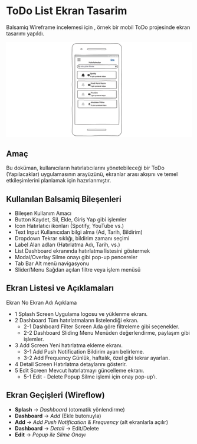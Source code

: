 # ToDo List Ekran Tasarim
Balsamiq Wireframe incelemesi için , örnek bir mobil ToDo projesinde ekran tasarımı yapıldı.

<img src="./Images/ToDoList_DashboardScreen.png"  width="640">

## Amaç
Bu doküman, kullanıcıların hatırlatıcılarını yönetebileceği bir ToDo (Yapılacaklar) uygulamasının arayüzünü, ekranlar arası akışını ve temel etkileşimlerini planlamak için hazırlanmıştır.

## Kullanılan Balsamiq Bileşenleri
- Bileşen	Kullanım Amacı
- Button	Kaydet, Sil, Ekle, Giriş Yap gibi işlemler
- Icon	Hatırlatıcı ikonları (Spotify, YouTube vs.)
- Text Input	Kullanıcıdan bilgi alma (Ad, Tarih, Bildirim)
- Dropdown	Tekrar sıklığı, bildirim zamanı seçimi
- Label	Alan adları (Hatırlatma Adı, Tarih, vs.)
- List	Dashboard ekranında hatırlatma listesini göstermek
- Modal/Overlay	Silme onayı gibi pop-up pencereler
- Tab Bar	Alt menü navigasyonu
- Slider/Menu	Sağdan açılan filtre veya işlem menüsü


## Ekran Listesi ve Açıklamaları
Ekran No	Ekran Adı	Açıklama
- 1 Splash Screen	Uygulama logosu ve yüklenme ekranı.
- 2	Dashboard	Tüm hatırlatmaların listelendiği ekran.
  * 2-1	Dashboard Filter Screen	Ada göre filtreleme gibi seçenekler.
  * 2-2	Dashboard Sliding Menu	Menüden değerlendirme, paylaşım gibi işlemler.
- 3	Add Screen	Yeni hatırlatma ekleme ekranı.
  * 3-1	Add Push Notification	Bildirim ayarı belirleme.
  * 3-2	Add Frequency	Günlük, haftalık, özel gibi tekrar ayarları.
- 4	Detail Screen	Hatırlatma detaylarını gösterir.
- 5	Edit Screen	Mevcut hatırlatmayı güncelleme ekranı.
  * 5-1	Edit - Delete Popup	Silme işlemi için onay pop-up’ı.

## Ekran Geçişleri (Wireflow)
- **Splash** → *Dashboard* (otomatik yönlendirme)
- **Dashboard** → *Add* (Ekle butonuyla)
- **Add** → *Add Push Notification & Frequency* (alt ekranlarla açılır)
- **Dashboard** → *Detail* → Edit/Delete
- **Edit** → *Popup ile Silme Onayı*

